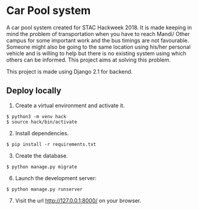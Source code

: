 # Car Pool system

A car pool system created for STAC Hackweek 2018. It is made keeping in mind the problem of transportation when you have to reach Mandi/ Other campus for some important work and the bus timings are not favourable. Someone might also be going to the same location using his/her personal vehicle and is willing to help but there is no existing system using which others can be informed. This project aims at solving this problem.

This project is made using Django 2.1 for backend.

## Deploy locally

1. Create a virtual environment and activate it.

```console
$ python3 -m venv hack
$ source hack/bin/activate
```

2. Install dependencies.

```console
$ pip install -r requirements.txt
```

3. Create the database.

```console
$ python manage.py migrate
```

6. Launch the development server:

```console
$ python manage.py runserver
```

7. Visit the url http://127.0.0.1:8000/ on your browser.
